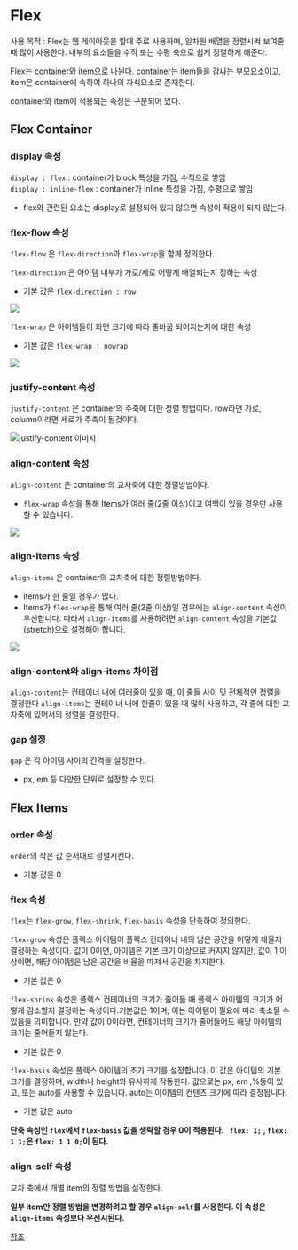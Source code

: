 # Flex
사용 목적 : Flex는 웹 레이아웃을 할때 주로 사용하며, 일차원 배열을 정렬시켜 보여줄때 많이 사용한다. 내부의 요소들을 수직 또는 수평 축으로 쉽게 정렬하게 해준다.  

Flex는 container와 item으로 나뉜다. container는 item들을 감싸는 부모요소이고, item은 container에 속하여 하나의 자식요소로 존재한다.

container와 item에 적용되는 속성은 구분되어 있다.

## Flex Container

### display 속성
`display : flex` : container가 block 특성을 가짐, 수직으로 쌓임  
`display : inline-flex` : container가 inline 특성을 가짐, 수평으로 쌓임   
- flex와 관련된 요소는 display로 설정되어 있지 않으면 속성이 적용이 되지 않는다.

### flex-flow 속성
`flex-flow` 은 `flex-direction`과 `flex-wrap`을 함께 정의한다.   

`flex-direction` 은 아이템 내부가 가로/세로 어떻게 배열되는지 정하는 속성 
- 기본 값은 `flex-direction : row `

![](https://www.heropy.dev/postAssets/Ha29GI/flex-direction.jpg)

`flex-wrap` 은 아이템들이 화면 크기에 따라 줄바꿈 되어지는지에 대한 속성  
- 기본 값은 `flex-wrap : nowrap`

![](https://www.heropy.dev/postAssets/Ha29GI/flex-wrap.jpg)


### justify-content 속성

`justify-content` 은 container의 주축에 대한 정렬 방법이다. row라면 가로, column이라면 세로가 주축이 될것이다.  

![justify-content 이미지](https://www.heropy.dev/postAssets/Ha29GI/flex-justify-content.jpg)

### align-content 속성

`align-content` 은 container의 교차축에 대한 정렬방법이다.
- `flex-wrap` 속성을 통해 Items가 여러 줄(2줄 이상)이고 여백이 있을 경우만 사용할 수 있습니다.

![](https://www.heropy.dev/postAssets/Ha29GI/flex-align-content.jpg)

### align-items 속성

`align-items` 은 container의 교차축에 대한 정렬방법이다.
- items가 한 줄일 경우가 많다.
- Items가 `flex-wrap`을 통해 여러 줄(2줄 이상)일 경우에는 `align-content` 속성이 우선합니다.
따라서 `align-items`를 사용하려면 `align-content` 속성을 기본값(stretch)으로 설정해야 합니다.

![](https://www.heropy.dev/postAssets/Ha29GI/flex-align-items.jpg)

### align-content와 align-items 차이점

`align-content`는 컨테이너 내에 여러줄이 있을 때, 이 줄들 사이 및 전체적인 정렬을 결정한다
`align-items`는 컨테이너 내에 한줄이 있을 때 많이 사용하고, 각 줄에 대한 교차축에 있어서의 정렬을 결정한다.

### gap 설정

`gap` 은 각 아이템 사이의 간격을 설정한다.
- px, em 등 다양한 단위로 설정할 수 있다.  

## Flex Items

### order 속성
`order`의 작은 값 순서대로 정렬시킨다.
- 기본 값은 0

### flex 속성

`flex`는  `flex-grow`, `flex-shrink`, `flex-basis` 속성을 단축하여 정의한다.

`flex-grow` 속성은 플렉스 아이템이 플렉스 컨테이너 내의 남은 공간을 어떻게 채울지 결정하는 속성이다. 값이 0이면, 아이템은 기본 크기 이상으로 커지지 않지만, 값이 1 이상이면, 해당 아이템은 남은 공간을 비율을 따져서 공간을 차지한다. 
- 기본 값은 0

`flex-shrink` 속성은 플렉스 컨테이너의 크기가 줄어들 때 플렉스 아이템의 크기가 어떻게 감소할지 결정하는 속성이다.기본값은 1이며, 이는 아이템이 필요에 따라 축소될 수 있음을 의미합니다. 만약 값이 0이라면, 컨테이너의 크기가 줄어들어도 해당 아이템의 크기는 줄어들지 않는다.
- 기본 값은 0

`flex-basis` 속성은 플렉스 아이템의 초기 크기를 설정합니다. 이 값은 아이템의 기본 크기를 결정하며, width나 height와 유사하게 작동한다. 값으로는 px, em ,%등이 있고, 또는 auto를 사용할 수 있습니다. auto는 아이템의 컨텐츠 크기에 따라 결정됩니다.
- 기본 값은 auto  

**단축 속성인 `flex`에서 `flex-basis` 값을 생략할 경우 0이 적용된다. 
` flex: 1;` , `flex: 1 1;`은 `flex: 1 1 0;`이 된다.**

### align-self 속성

교차 축에서 개별 item의 정렬 방법을 설정한다.

**일부 item만 정렬 방법을 변경하려고 할 경우 `align-self`를 사용한다. 이 속성은 `align-items` 속성보다 우선시된다.**


[참조](https://www.heropy.dev/p/Ha29GI)